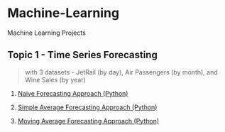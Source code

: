 # Machine-Learning
Machine Learning Projects

## Topic 1 - Time Series Forecasting  
> with 3 datasets - JetRail (by day), Air Passengers (by month), and Wine Sales (by year)

1) [Naive Forecasting Approach (Python)](https://github.com/tristanga/Machine-Learning/blob/master/Time%20Series%20Forecasting/Naive%20Approach.ipynb)

2) [Simple Average Forecasting Approach (Python)](https://github.com/tristanga/Machine-Learning/blob/master/Time%20Series%20Forecasting/Simple%20average.ipynb)

3) [Moving Average Forecasting Approach (Python)](https://github.com/tristanga/Machine-Learning/blob/master/Time%20Series%20Forecasting/Moving%20Average.ipynb)
